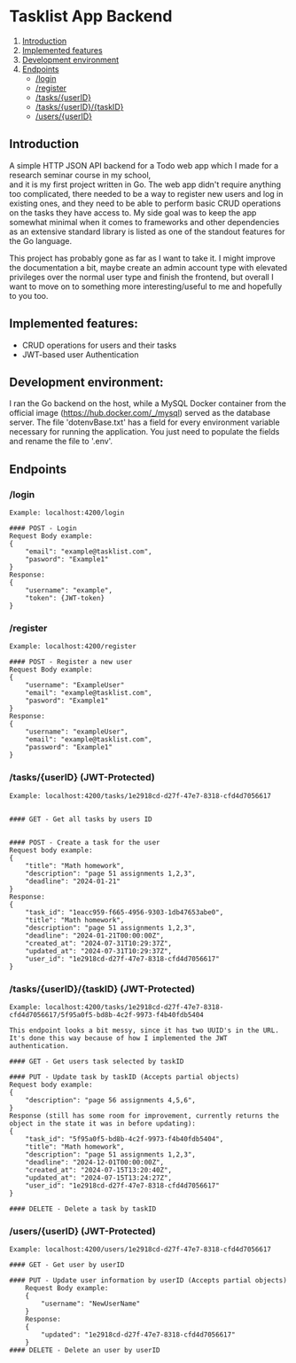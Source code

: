 # Tasklist App Backend


1. [Introduction](#introduction)
2. [Implemented features](#implemented-features)
3. [Development environment](#development-environment)
4. [Endpoints](#endpoints)
    - [/login](#login)
    - [/register](#register)
    - [/tasks/{userID}](#tasksuserid)
    - [/tasks/{userID}/{taskID}](#tasksuseridtaskid)
    - [/users/{userID}](#usersuserid)


## Introduction
A simple HTTP JSON API backend for a Todo web app which I made for a research seminar course in my school,  
and it is my first project written in Go. The web app didn't require anything too complicated, there needed to be a way to register new users and log in existing ones, and they need to be able to perform basic CRUD operations on the tasks they have access to. My side goal was to keep the app somewhat minimal when it comes to frameworks and other dependencies as an extensive standard library is listed as one of the standout features for the Go language. <br>

This project has probably gone as far as I want to take it. I might improve the documentation a bit, maybe create an admin account type with elevated privileges over the normal user type and finish the frontend, but overall I want to move  on to something more interesting/useful to me and hopefully to you too.

## Implemented features:

- CRUD operations for users and their tasks 
- JWT-based user Authentication  


## Development environment:
I ran the Go backend on the host, while a MySQL Docker container from the official image (https://hub.docker.com/_/mysql) served as the database server. The file 'dotenvBase.txt' has a field for every environment variable necessary for running the application. You just need to populate the fields and rename the file to '.env'.

## Endpoints
### /login
    
    Example: localhost:4200/login

    #### POST - Login
    Request Body example:
    {
        "email": "example@tasklist.com",
        "pasword": "Example1"
    }
    Response:
    {
        "username": "example",
        "token": {JWT-token}
    }        
### /register 

    Example: localhost:4200/register

    #### POST - Register a new user
    Request Body example:
    {
        "username": "ExampleUser"
        "email": "example@tasklist.com",
        "pasword": "Example1"
    }
    Response:
    {
        "username": "exampleUser",
        "email": "example@tasklist.com",
        "password": "Example1"
    }
### /tasks/{userID}    (JWT-Protected)
    Example: localhost:4200/tasks/1e2918cd-d27f-47e7-8318-cfd4d7056617


    #### GET - Get all tasks by users ID


    #### POST - Create a task for the user
    Request body example:
    {
        "title": "Math homework",
        "description": "page 51 assignments 1,2,3",
        "deadline": "2024-01-21" 
    }
    Response:
    {
        "task_id": "1eacc959-f665-4956-9303-1db47653abe0",
        "title": "Math homework",
        "description": "page 51 assignments 1,2,3",
        "deadline": "2024-01-21T00:00:00Z",
        "created_at": "2024-07-31T10:29:37Z",
        "updated_at": "2024-07-31T10:29:37Z",
        "user_id": "1e2918cd-d27f-47e7-8318-cfd4d7056617"
    }

### /tasks/{userID}/{taskID}     (JWT-Protected)

    
    Example: localhost:4200/tasks/1e2918cd-d27f-47e7-8318-cfd4d7056617/5f95a0f5-bd8b-4c2f-9973-f4b40fdb5404

    This endpoint looks a bit messy, since it has two UUID's in the URL. It's done this way because of how I implemented the JWT authentication.

    #### GET - Get users task selected by taskID

    #### PUT - Update task by taskID (Accepts partial objects)
    Request body example:
    {
        "description": "page 56 assignments 4,5,6",
    }
    Response (still has some room for improvement, currently returns the object in the state it was in before updating):
    {
        "task_id": "5f95a0f5-bd8b-4c2f-9973-f4b40fdb5404",
        "title": "Math homework",
        "description": "page 51 assignments 1,2,3",
        "deadline": "2024-12-01T00:00:00Z",
        "created_at": "2024-07-15T13:20:40Z",
        "updated_at": "2024-07-15T13:24:27Z",
        "user_id": "1e2918cd-d27f-47e7-8318-cfd4d7056617"
    }
 
    #### DELETE - Delete a task by taskID

### /users/{userID}      (JWT-Protected)

    Example: localhost:4200/users/1e2918cd-d27f-47e7-8318-cfd4d7056617

    #### GET - Get user by userID

    #### PUT - Update user information by userID (Accepts partial objects)
        Request Body example:
        {
            "username": "NewUserName"
        }
        Response:
        {
            "updated": "1e2918cd-d27f-47e7-8318-cfd4d7056617"
        }
    #### DELETE - Delete an user by userID

